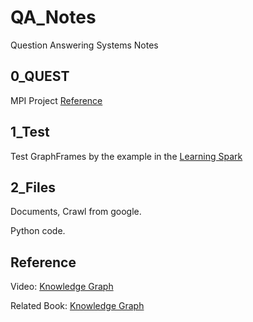 # QA_Notes
  Question Answering Systems Notes
## 0_QUEST
  MPI Project [Reference](https://www.mpi-inf.mpg.de/departments/databases-and-information-systems/research/question-answering/)
## 1_Test
  Test GraphFrames by the example in the [Learning Spark](https://github.com/BraveJean/QA_Notes/tree/master/2_Book)

## 2_Files
Documents, Crawl from google.

Python code.
## Reference
Video: [Knowledge Graph](https://www.bilibili.com/video/av91570659?from=search&seid=17880599738954869818)

Related Book: [Knowledge Graph](https://baike.baidu.com/item/知识图谱：方法、实践与应用/23664874?fr=aladdin)